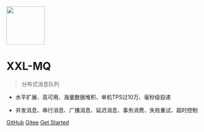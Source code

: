 <img src="https://www.xuxueli.com/xxl-job/data/images/xxl-logo.png" width="100" >

# XXL-MQ

> 分布式消息队列

- 水平扩展、高可用、海量数据堆积、单机TPS过10万、毫秒级投递

- 并发消息、串行消息、广播消息、延迟消息、事务消费、失败重试、超时控制

[GitHub](https://github.com/xuxueli/xxl-mq/)
[Gitee](http://gitee.com/xuxueli0323/xxl-mq)
[Get Started](#《分布式消息队列XXL-MQ》)